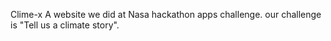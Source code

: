 Clime-x
A website we did at Nasa hackathon apps challenge.
our challenge is "Tell us a climate story".
